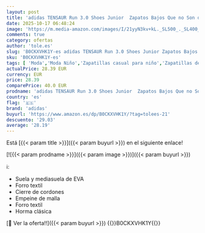```yaml
---
layout: post
title: 'adidas TENSAUR Run 3.0 Shoes Junior  Zapatos Bajos Que no Son de fútbol Unisex Adulto  Clear Pink/Cloud White/Pulse Magenta  36 EU'
date: 2025-10-17 06:48:24
image: 'https://m.media-amazon.com/images/I/21yyN3kv+kL._SL500_._SL400_.jpg'
comments: true
category: ofertas
author: 'tole.es'
slug: 'B0CKXVHK1Y-es adidas TENSAUR Run 3.0 Shoes Junior Zapatos Bajos Que no...'
sku: 'B0CKXVHK1Y-es'
tags: [ 'Moda','Moda Niño','Zapatillas casual para niño','Zapatillas deportivas y de moda para niños','Zapatos de niño','adidas','zapatos','🇪🇸', ]
actualPrice: 28.39 EUR
currency: EUR
price: 28.39
comparePrice: 40.0 EUR
prodname: 'adidas TENSAUR Run 3.0 Shoes Junior  Zapatos Bajos Que no Son de fútbol Unisex Adulto  Clear Pink/Cloud White/Pulse Magenta  36 EU'
country: 'es'
flag: '🇪🇸'
brand: 'adidas'
buyurl: 'https://www.amazon.es/dp/B0CKXVHK1Y/?tag=tolees-21'
descuento: '29.03'
average: '28.19'
---
```


Está [{{< param title >}}]({{< param buyurl >}}) en el siguiente enlace!

[![{{< param prodname >}}]({{< param image >}})]({{< param buyurl >}})

ℹ️:

- Suela y mediasuela de EVA
- Forro textil
- Cierre de cordones
- Empeine de malla
- Forro textil
- Horma clásica

[🛒 Ver la oferta!!]({{< param buyurl >}})
{{<world>}}B0CKXVHK1Y{{</world>}}
